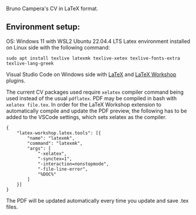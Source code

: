 Bruno Campera's CV in LaTeX format.


## Environment setup:

OS: Windows 11 with WSL2 Ubuntu 22.04.4 LTS
Latex environment installed on Linux side with the following command:

`sudo apt install texlive latexmk texlive-xetex texlive-fonts-extra texlive-lang-greek`

Visual Studio Code on Windows side with [LaTeX](https://marketplace.visualstudio.com/items?itemName=mathematic.vscode-latex) and [LaTeX Workshop](https://marketplace.visualstudio.com/items?itemName=James-Yu.latex-workshop) plugins.

The current CV packages used require `xelatex` compiler command being used instead of the usual `pdflatex`. PDF may be compiled in bash with `xelatex file.tex`.
In order for the LaTeX Workshop extension to automatically compile and update the PDF preview, the following has to be added to the VSCode settings, which sets xelatex as the compiler.
```
{
    "latex-workshop.latex.tools": [{
        "name": "latexmk",
        "command": "latexmk",
        "args": [
            "-xelatex",
            "-synctex=1",
            "-interaction=nonstopmode",
            "-file-line-error",
            "%DOC%"
        ]
    }]
}
```

The PDF will be updated automatically every time you update and save .tex files.